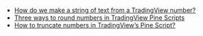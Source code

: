 - [How do we make a string of text from a TradingView number?](https://kodify.net/tradingview/values/convert-to-string/)
- [Three ways to round numbers in TradingView Pine Scripts](https://kodify.net/tradingview/values/rounding-numbers/)
- [How to truncate numbers in TradingView’s Pine Script?](https://kodify.net/tradingview/truncate-numbers/)
